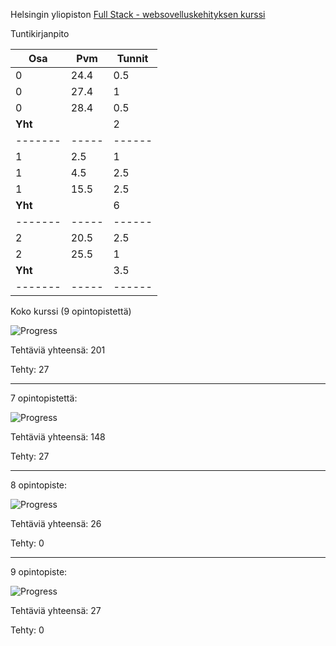 Helsingin yliopiston [Full Stack - websovelluskehityksen kurssi](https://fullstackopen.com/)

Tuntikirjanpito

| Osa     | Pvm   | Tunnit |
| ---     | ---   | ------ |
| 0       | 24.4  | 0.5    |
| 0       | 27.4  | 1      |
| 0       | 28.4  | 0.5    |
| **Yht** |       | 2      |
| ------- | ----- | ------ |
| 1       | 2.5   | 1      |
| 1       | 4.5   | 2.5    |
| 1       | 15.5  | 2.5    |
| **Yht** |       | 6      |
| ------- | ----- | ------ |
| 2       | 20.5  | 2.5    |
| 2       | 25.5  | 1      |
| **Yht** |       | 3.5    |
| ------- | ----- | ------ | 


Koko kurssi (9 opintopistettä)

![Progress](https://progress-bar.dev/13/)

Tehtäviä yhteensä: 201

Tehty: 27

---

7 opintopistettä:

![Progress](https://progress-bar.dev/18/)

Tehtäviä yhteensä: 148

Tehty: 27

***

8 opintopiste:

![Progress](https://progress-bar.dev/0/)

Tehtäviä yhteensä: 26

Tehty: 0

***

9 opintopiste:

![Progress](https://progress-bar.dev/0/)

Tehtäviä yhteensä: 27

Tehty: 0

